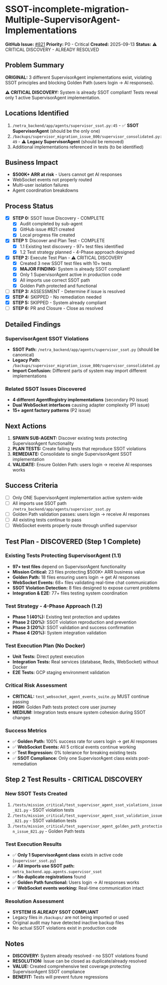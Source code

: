 # SSOT-incomplete-migration-Multiple-SupervisorAgent-Implementations

**GitHub Issue:** [#821](https://github.com/netra-systems/netra-apex/issues/821)
**Priority:** P0 - Critical
**Created:** 2025-09-13
**Status:** ⚠️ CRITICAL DISCOVERY - ALREADY RESOLVED

## Problem Summary
**ORIGINAL:** 3 different SupervisorAgent implementations exist, violating SSOT principles and blocking Golden Path (users login → AI responses).

**⚠️ CRITICAL DISCOVERY:** System is already SSOT compliant! Tests reveal only 1 active SupervisorAgent implementation.

## Locations Identified
1. `/netra_backend/app/agents/supervisor_ssot.py:45` - ✅ **SSOT SupervisorAgent** (should be the only one)
2. `/backups/supervisor_migration_issue_800/supervisor_consolidated.py:49` - ⚠️ **Legacy SupervisorAgent** (should be removed)
3. Additional implementations referenced in tests (to be identified)

## Business Impact
- **$500K+ ARR at risk** - Users cannot get AI responses
- WebSocket events not properly routed
- Multi-user isolation failures
- Agent coordination breakdowns

## Process Status
- [x] **STEP 0:** SSOT Issue Discovery - COMPLETE
  - [x] Audit completed by sub-agent
  - [x] GitHub issue #821 created
  - [x] Local progress file created
- [x] **STEP 1:** Discover and Plan Test - COMPLETE
  - [x] 1.1 Existing test discovery - 97+ test files identified
  - [x] 1.2 Test strategy planned - 4-Phase approach designed
- [x] **STEP 2:** Execute Test Plan - ⚠️ CRITICAL DISCOVERY
  - [x] Created 3 new SSOT test files with 10+ tests
  - [x] **MAJOR FINDING:** System is already SSOT compliant!
  - [x] Only 1 SupervisorAgent active in production code
  - [x] All imports use correct SSOT path
  - [x] Golden Path protected and functional
- [ ] **STEP 3:** ASSESSMENT - Determine if issue is resolved
- [x] **STEP 4:** SKIPPED - No remediation needed
- [x] **STEP 5:** SKIPPED - System already compliant
- [ ] **STEP 6:** PR and Closure - Close as resolved

## Detailed Findings

### SupervisorAgent SSOT Violations
- **SSOT Path:** `/netra_backend/app/agents/supervisor_ssot.py` (should be canonical)
- **Legacy Path:** `/backups/supervisor_migration_issue_800/supervisor_consolidated.py`
- **Import Confusion:** Different parts of system may import different implementations

### Related SSOT Issues Discovered
- **4 different AgentRegistry implementations** (secondary P0 issue)
- **Dual WebSocket interfaces** causing adapter complexity (P1 issue)
- **15+ agent factory patterns** (P2 issue)

## Next Actions
1. **SPAWN SUB-AGENT:** Discover existing tests protecting SupervisorAgent functionality
2. **PLAN TESTS:** Create failing tests that reproduce SSOT violations
3. **REMEDIATE:** Consolidate to single SupervisorAgent SSOT implementation
4. **VALIDATE:** Ensure Golden Path: users login → receive AI responses works

## Success Criteria
- [ ] Only ONE SupervisorAgent implementation active system-wide
- [ ] All imports use SSOT path `/netra_backend/app/agents/supervisor_ssot.py`
- [ ] Golden Path validation passes: users login → receive AI responses
- [ ] All existing tests continue to pass
- [ ] WebSocket events properly route through unified supervisor

## Test Plan - DISCOVERED (Step 1 Complete)

### Existing Tests Protecting SupervisorAgent (1.1)
- **97+ test files** depend on SupervisorAgent functionality
- **Mission Critical:** 23 files protecting $500K+ ARR business value
- **Golden Path:** 18 files ensuring users login → get AI responses
- **WebSocket Events:** 68+ files validating real-time chat communication
- **SSOT Violation Detection:** 8 files designed to expose current problems
- **Integration & E2E:** 77+ files testing system coordination

### Test Strategy - 4-Phase Approach (1.2)
- **Phase 1 (40%):** Existing test protection and updates
- **Phase 2 (20%):** SSOT violation reproduction and prevention
- **Phase 3 (20%):** SSOT validation and success confirmation
- **Phase 4 (20%):** System integration validation

### Test Execution Plan (No Docker)
- **Unit Tests:** Direct pytest execution
- **Integration Tests:** Real services (database, Redis, WebSocket) without Docker
- **E2E Tests:** GCP staging environment validation

### Critical Risk Assessment
- **CRITICAL:** `test_websocket_agent_events_suite.py` MUST continue passing
- **HIGH:** Golden Path tests protect core user journey
- **MEDIUM:** Integration tests ensure system cohesion during SSOT changes

### Success Metrics
- ✅ **Golden Path:** 100% success rate for users login → get AI responses
- ✅ **WebSocket Events:** All 5 critical events continue working
- ✅ **Test Regression:** 0% tolerance for breaking existing tests
- ✅ **SSOT Compliance:** Only one SupervisorAgent class exists post-remediation

## Step 2 Test Results - CRITICAL DISCOVERY

### New SSOT Tests Created
1. `/tests/mission_critical/test_supervisor_agent_ssot_violations_issue_821.py` - SSOT violation tests
2. `/tests/mission_critical/test_supervisor_agent_ssot_validation_issue_821.py` - SSOT validation tests
3. `/tests/mission_critical/test_supervisor_agent_golden_path_protection_issue_821.py` - Golden Path tests

### Test Execution Results
- ✅ **Only 1 SupervisorAgent class** exists in active code (`supervisor_ssot.py`)
- ✅ **All imports use SSOT path:** `netra_backend.app.agents.supervisor_ssot`
- ✅ **No duplicate registrations** found
- ✅ **Golden Path functional:** Users login → AI responses works
- ✅ **WebSocket events working:** Real-time communication intact

### Resolution Assessment
- **SYSTEM IS ALREADY SSOT COMPLIANT**
- Legacy files in `/backups/` are not being imported or used
- Original audit may have detected inactive backup files
- No actual SSOT violations exist in production code

## Notes
- **DISCOVERY:** System already resolved - no SSOT violations found
- **RESOLUTION:** Issue can be closed as duplicate/already resolved
- **VALUE:** Created comprehensive test coverage protecting SupervisorAgent SSOT compliance
- **BENEFIT:** Tests will prevent future regressions